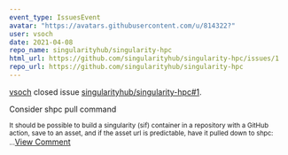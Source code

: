 ```yaml
---
event_type: IssuesEvent
avatar: "https://avatars.githubusercontent.com/u/814322?"
user: vsoch
date: 2021-04-08
repo_name: singularityhub/singularity-hpc
html_url: https://github.com/singularityhub/singularity-hpc/issues/1
repo_url: https://github.com/singularityhub/singularity-hpc
---
```


<a href='https://github.com/vsoch' target='_blank'>vsoch</a> closed issue <a href='https://github.com/singularityhub/singularity-hpc/issues/1' target='_blank'>singularityhub/singularity-hpc#1</a>.

<p>Consider shpc pull command</p><small>It should be possible to build a singularity (sif) container in a repository with a GitHub action, save to an asset, and if the asset url is predictable, have it pulled down to shpc:...</small><a href='https://github.com/singularityhub/singularity-hpc/issues/1' target='_blank'>View Comment</a>